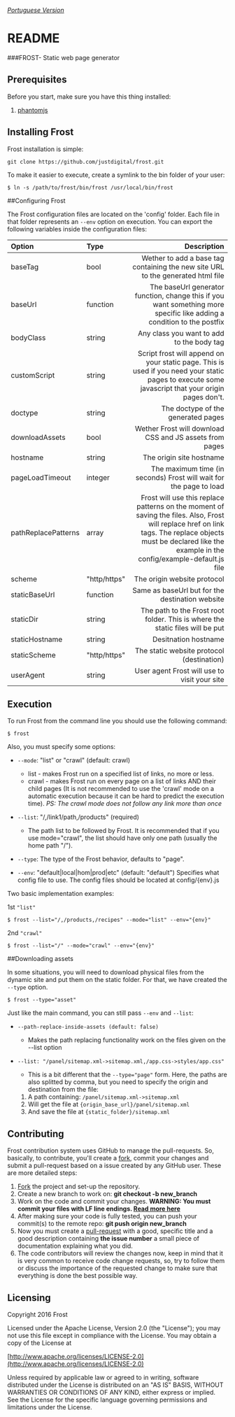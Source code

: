 *[Portuguese Version](LEIAME.md)*

# README

###FROST- Static web page generator

## Prerequisites

Before you start, make sure you have this thing installed:

1. [phantomjs](http://phantomjs.org/)

## Installing Frost

Frost installation is simple:

```
git clone https://github.com/justdigital/frost.git
```

To make it easier to execute, create a symlink to the bin folder of your user:

```
$ ln -s /path/to/frost/bin/frost /usr/local/bin/frost
```

##Configuring Frost

The Frost configuration files are located on the 'config' folder. Each file in that folder represents an `--env` option on execution. You can export the following variables inside the configuration files:

|Option|Type|Description|
|:---|:---|---:|
|baseTag|bool|Wether to add a base tag containing the new site URL to the generated html file|
|baseUrl|function|The baseUrl generator function, change this if you want something more specific like adding a condition to the postfix|
|bodyClass|string|Any class you want to add to the body tag|
|customScript|string|Script frost will append on your static page. This is used if you need your static pages to execute some javascript that your origin pages don't.|
|doctype|string|The doctype of the generated pages|
|downloadAssets|bool|Wether Frost will download CSS and JS assets from pages|
|hostname|string|The origin site hostname|
|pageLoadTimeout|integer|The maximum time (in seconds) Frost will wait for the page to load
|pathReplacePatterns|array|Frost will use this replace patterns on the moment of saving the files. Also, Frost will replace href on link tags. The replace objects must be declared like the example in the config/example-default.js file|
|scheme|"http/https"|The origin website protocol|
|staticBaseUrl|function|Same as baseUrl but for the destination website|
|staticDir|string|The path to the Frost root folder. This is where the static files will be put|
|staticHostname|string|Desitnation hostname|
|staticScheme|"http/https"|The static website protocol (destination)|
|userAgent|string|User agent Frost will use to visit your site|

## Execution

To run Frost from the command line you should use the following command:

```
$ frost
```

Also, you must specify some options:

  * `--mode`: "list" or "crawl" (default: crawl)
    * list  - makes Frost run on a specified list of links, no more or less.
    * crawl - makes Frost run on every page on a list of links AND their child pages (It is not recommended to use the 'crawl' mode on a automatic execution because it can be hard to predict the execution time).
    *PS: The crawl mode does not follow any link more than once*

  * `--list`: "/,/link1/path,/products" (required)
    * The path list to be followed by Frost. It is recommended that if you use mode="crawl", the list should have only one path (usually the home path "/").

  * `--type`: The type of the Frost behavior, defaults to "page".

  * `--env`: "default|local|hom|prod|etc" (default: "default")
    Specifies what config file to use. The config files should be located at config/{env}.js


Two basic implementation examples:

1st `"list"`
```
$ frost --list="/,/products,/recipes" --mode="list" --env="{env}"
```
2nd `"crawl"`
```
$ frost --list="/" --mode="crawl" --env="{env}"
```

##Downloading assets

In some situations, you will need to download physical files from the dynamic site and put them on the static folder. For that, we have created the `--type` option.

  `$ frost --type="asset"`

Just like the main command, you can still pass `--env` and `--list`:

  * `--path-replace-inside-assets (default: false)`
    * Makes the path replacing functionality work on the files given on the --list option    
  * `--list: "/panel/sitemap.xml->sitemap.xml,/app.css->styles/app.css"`
    * This is a bit different that the `--type="page"` form. Here, the paths are also splitted by comma, but you need to specify the origin and destination from the file:

     1. A path containing:  `/panel/sitemap.xml->sitemap.xml`
     2. Will get the file at `{origin_base_url}/panel/sitemap.xml`
     3. And save the file at `{static_folder}/sitemap.xml`

## Contributing

Frost contribution system uses GitHub to manage the pull-requests. So, basically, to contribute, you'll create a [fork](https://help.github.com/articles/fork-a-repo/), commit your changes and submit a pull-request based on a issue created by any GitHub user. These are more detailed steps:

1. [Fork](https://help.github.com/articles/fork-a-repo/) the project and set-up the repository.
2. Create a new branch to work on: **git checkout -b new_branch**
3. Work on the code and commit your changes. **WARNING: You must commit your files with LF line endings. [Read more here](https://help.github.com/articles/dealing-with-line-endings/)**
4. After making sure your code is fully tested, you can push your commit(s) to the remote repo: **git push origin new_branch**
5. Now you must create a [pull-request](https://help.github.com/articles/creating-a-pull-request) with a good, specific title and a good description containing **the issue number** a small piece of documentation explaining what you did.
6. The code contributors will review the changes now, keep in mind that it is very common to receive code change requests, so, try to follow them or discuss the importance of the requested change to make sure that everything is done the best possible way.

## Licensing

Copyright 2016 Frost

Licensed under the Apache License, Version 2.0 (the "License");
you may not use this file except in compliance with the License.
You may obtain a copy of the License at

[http://www.apache.org/licenses/LICENSE-2.0](http://www.apache.org/licenses/LICENSE-2.0)

Unless required by applicable law or agreed to in writing, software
distributed under the License is distributed on an "AS IS" BASIS,
WITHOUT WARRANTIES OR CONDITIONS OF ANY KIND, either express or implied.
See the License for the specific language governing permissions and
limitations under the License.
